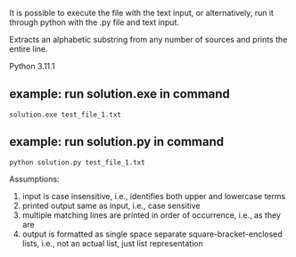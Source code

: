 It is possible to execute the file with the text input, or alternatively, run it through python with the .py file and text input.

Extracts an alphabetic substring from any number of sources and prints the entire line.

Python 3.11.1

## example: run solution.exe in command

    solution.exe test_file_1.txt


## example: run solution.py in command

    python solution.py test_file_1.txt

Assumptions:
1) input is case insensitive, i.e., identifies both upper and lowercase terms
2) printed output same as input, i.e., case sensitive
3) multiple matching lines are printed in order of occurrence, i.e., as they are 
4) output is formatted as single space separate square-bracket-enclosed lists, i.e., not an actual list, just list representation